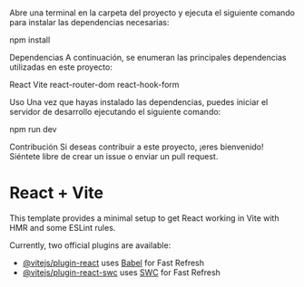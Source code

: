 #
Abre una terminal en la carpeta del proyecto y ejecuta el siguiente comando para instalar las dependencias necesarias:

npm install

Dependencias
A continuación, se enumeran las principales dependencias utilizadas en este proyecto:

React
Vite
react-router-dom
react-hook-form

Uso
Una vez que hayas instalado las dependencias, puedes iniciar el servidor de desarrollo ejecutando el siguiente comando:

npm run dev


Contribución
Si deseas contribuir a este proyecto, ¡eres bienvenido! Siéntete libre de crear un issue o enviar un pull request.


# React + Vite

This template provides a minimal setup to get React working in Vite with HMR and some ESLint rules.

Currently, two official plugins are available:

- [@vitejs/plugin-react](https://github.com/vitejs/vite-plugin-react/blob/main/packages/plugin-react/README.md) uses [Babel](https://babeljs.io/) for Fast Refresh
- [@vitejs/plugin-react-swc](https://github.com/vitejs/vite-plugin-react-swc) uses [SWC](https://swc.rs/) for Fast Refresh
